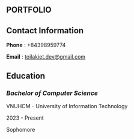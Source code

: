 PORTFOLIO
------------------------------------------
## Contact Information

**Phone** : +84398959774

**Email** : toilakiet.dev@gmail.com

## Education

### *Bachelor of Computer Science* 

VNUHCM - University of Information Technology

2023 - Present

Sophomore
